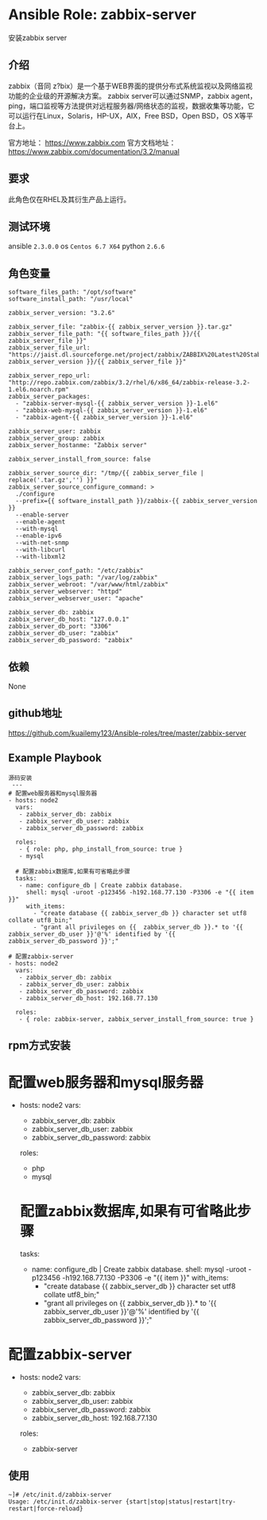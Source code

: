 # Ansible Role: zabbix-server

安装zabbix server

## 介绍
zabbix（音同 z?bix）是一个基于WEB界面的提供分布式系统监视以及网络监视功能的企业级的开源解决方案。
zabbix server可以通过SNMP，zabbix agent，ping，端口监视等方法提供对远程服务器/网络状态的监视，数据收集等功能，它可以运行在Linux，Solaris，HP-UX，AIX，Free BSD，Open BSD，OS X等平台上。

官方地址： https://www.zabbix.com
官方文档地址：https://www.zabbix.com/documentation/3.2/manual

## 要求

此角色仅在RHEL及其衍生产品上运行。

## 测试环境

ansible `2.3.0.0`
os `Centos 6.7 X64`
python `2.6.6`

## 角色变量
	software_files_path: "/opt/software"
	software_install_path: "/usr/local"

	zabbix_server_version: "3.2.6"

	zabbix_server_file: "zabbix-{{ zabbix_server_version }}.tar.gz"
	zabbix_server_file_path: "{{ software_files_path }}/{{ zabbix_server_file }}"
	zabbix_server_file_url: "https://jaist.dl.sourceforge.net/project/zabbix/ZABBIX%20Latest%20Stable/{{ zabbix_server_version }}/{{ zabbix_server_file }}"

	zabbix_server_repo_url: "http://repo.zabbix.com/zabbix/3.2/rhel/6/x86_64/zabbix-release-3.2-1.el6.noarch.rpm"
	zabbix_server_packages:
	  - "zabbix-server-mysql-{{ zabbix_server_version }}-1.el6"
	  - "zabbix-web-mysql-{{ zabbix_server_version }}-1.el6"
	  - "zabbix-agent-{{ zabbix_server_version }}-1.el6"

	zabbix_server_user: zabbix
	zabbix_server_group: zabbix
	zabbix_server_hostanme: "Zabbix server"

	zabbix_server_install_from_source: false

	zabbix_server_source_dir: "/tmp/{{ zabbix_server_file | replace('.tar.gz','') }}"
	zabbix_server_source_configure_command: >
	  ./configure
	  --prefix={{ software_install_path }}/zabbix-{{ zabbix_server_version }}
	  --enable-server
	  --enable-agent
	  --with-mysql
	  --enable-ipv6
	  --with-net-snmp
	  --with-libcurl
	  --with-libxml2

	zabbix_server_conf_path: "/etc/zabbix" 
	zabbix_server_logs_path: "/var/log/zabbix"
	zabbix_server_webroot: "/var/www/html/zabbix"
	zabbix_server_webserver: "httpd"
	zabbix_server_webserver_user: "apache"

	zabbix_server_db: zabbix
	zabbix_server_db_host: "127.0.0.1"
	zabbix_server_db_port: "3306"
	zabbix_server_db_user: "zabbix"
	zabbix_server_db_password: "zabbix"

## 依赖

None

## github地址
https://github.com/kuailemy123/Ansible-roles/tree/master/zabbix-server

## Example Playbook

    源码安装
     ---
    # 配置web服务器和mysql服务器
    - hosts: node2
      vars:
       - zabbix_server_db: zabbix
       - zabbix_server_db_user: zabbix
       - zabbix_server_db_password: zabbix
    
      roles: 
       - { role: php, php_install_from_source: true }
       - mysql
    
      # 配置zabbix数据库,如果有可省略此步骤
      tasks:
       - name: configure_db | Create zabbix database.
    	 shell: mysql -uroot -p123456 -h192.168.77.130 -P3306 -e "{{ item }}"
    	 with_items:
    	   - "create database {{ zabbix_server_db }} character set utf8 collate utf8_bin;"
    	   - "grant all privileges on {{  zabbix_server_db }}.* to '{{ zabbix_server_db_user }}'@'%' identified by '{{ zabbix_server_db_password }}';"
    
    # 配置zabbix-server
    - hosts: node2
      vars:
       - zabbix_server_db: zabbix
       - zabbix_server_db_user: zabbix
       - zabbix_server_db_password: zabbix
       - zabbix_server_db_host: 192.168.77.130
    
      roles:
       - { role: zabbix-server, zabbix_server_install_from_source: true }
   
   rpm方式安装
   ---
   # 配置web服务器和mysql服务器
   - hosts: node2
     vars:
      - zabbix_server_db: zabbix
      - zabbix_server_db_user: zabbix
      - zabbix_server_db_password: zabbix
   
     roles: 
      - php
      - mysql
   
     # 配置zabbix数据库,如果有可省略此步骤
     tasks:
      - name: configure_db | Create zabbix database.
        shell: mysql -uroot -p123456 -h192.168.77.130 -P3306 -e "{{ item }}"
        with_items:
          - "create database {{ zabbix_server_db }} character set utf8 collate utf8_bin;"
          - "grant all privileges on {{  zabbix_server_db }}.* to '{{ zabbix_server_db_user }}'@'%' identified by '{{ zabbix_server_db_password }}';"
   
   # 配置zabbix-server
   - hosts: node2
     vars:
      - zabbix_server_db: zabbix
      - zabbix_server_db_user: zabbix
      - zabbix_server_db_password: zabbix
      - zabbix_server_db_host: 192.168.77.130
   
     roles:
      - zabbix-server
   
## 使用

```
~]# /etc/init.d/zabbix-server 
Usage: /etc/init.d/zabbix-server {start|stop|status|restart|try-restart|force-reload}

```
